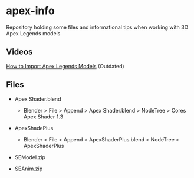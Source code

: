 # apex-info
Repository holding some files and informational tips when working with 3D Apex Legends models

## Videos
[How to Import Apex Legends Models](https://youtu.be/A6a27wRyMS8) (Outdated)


## Files
* Apex Shader.blend
  * Blender > File > Append > Apex Shader.blend > NodeTree > Cores Apex Shader 1.3

* ApexShadePlus
  * Blender > File > Append > ApexShaderPlus.blend > NodeTree > ApexShaderPlus
* SEModel.zip
* SEAnim.zip

